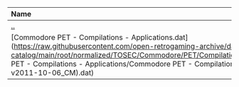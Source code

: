 |Name|Size|
|:---|---:|
|[..](../index.html)|DIR|
|[Commodore PET - Compilations - Applications.dat](https://raw.githubusercontent.com/open-retrogaming-archive/dat-catalog/main/root/normalized/TOSEC/Commodore/PET/Compilations/Applications/Commodore PET - Compilations - Applications/Commodore PET - Compilations - Applications (TOSEC-v2011-10-06_CM).dat)|1512|
